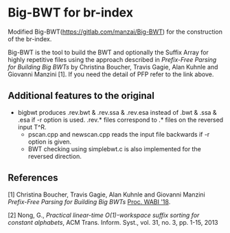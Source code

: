 # Big-BWT for br-index

Modified Big-BWT(https://gitlab.com/manzai/Big-BWT) for the construction of the br-index.

Big-BWT is the tool to build the BWT and optionally the Suffix Array for highly repetitive files using the approach described in *Prefix-Free Parsing for Building Big BWTs* by Christina Boucher, Travis Gagie, Alan Kuhnle and Giovanni Manzini [1]. If you need the detail of PFP refer to the link above.

## Additional features to the original

- bigbwt produces .rev.bwt & .rev.ssa & .rev.esa instead of .bwt & .ssa & .esa if -r option is used. .rev.* files correspond to .* files on the reversed input T^R.
	- pscan.cpp and newscan.cpp reads the input file backwards if -r option is given.
	- BWT checking using simplebwt.c is also implemented for the reversed direction.

## References

\[1\]  Christina Boucher, Travis Gagie, Alan Kuhnle and Giovanni Manzini 
*Prefix-Free Parsing for Building Big BWTs* [Proc. WABI '18](http://drops.dagstuhl.de/opus/volltexte/2018/9304/).

\[2\] Nong, G., 
*Practical linear-time O(1)-workspace suffix sorting for constant alphabets*, ACM Trans. Inform. Syst., vol. 31, no. 3, pp. 1-15, 2013
